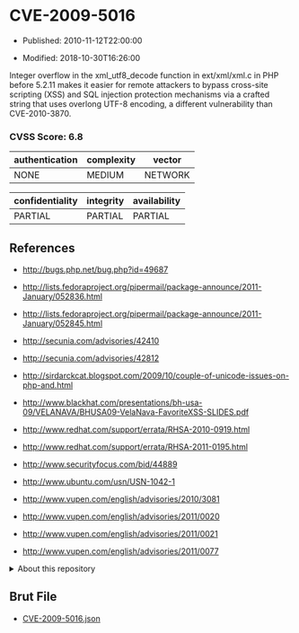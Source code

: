 # CVE-2009-5016

- Published: 2010-11-12T22:00:00

- Modified: 2018-10-30T16:26:00

Integer overflow in the xml_utf8_decode function in ext/xml/xml.c in PHP before 5.2.11 makes it easier for remote attackers to bypass cross-site scripting (XSS) and SQL injection protection mechanisms via a crafted string that uses overlong UTF-8 encoding, a different vulnerability than CVE-2010-3870.

### CVSS Score: **6.8**

| authentication | complexity | vector |
| --- | --- | --- |
| NONE | MEDIUM | NETWORK |

| confidentiality | integrity | availability |
| --- | --- | --- |
| PARTIAL | PARTIAL | PARTIAL |

## References

* http://bugs.php.net/bug.php?id=49687

* http://lists.fedoraproject.org/pipermail/package-announce/2011-January/052836.html

* http://lists.fedoraproject.org/pipermail/package-announce/2011-January/052845.html

* http://secunia.com/advisories/42410

* http://secunia.com/advisories/42812

* http://sirdarckcat.blogspot.com/2009/10/couple-of-unicode-issues-on-php-and.html

* http://www.blackhat.com/presentations/bh-usa-09/VELANAVA/BHUSA09-VelaNava-FavoriteXSS-SLIDES.pdf

* http://www.redhat.com/support/errata/RHSA-2010-0919.html

* http://www.redhat.com/support/errata/RHSA-2011-0195.html

* http://www.securityfocus.com/bid/44889

* http://www.ubuntu.com/usn/USN-1042-1

* http://www.vupen.com/english/advisories/2010/3081

* http://www.vupen.com/english/advisories/2011/0020

* http://www.vupen.com/english/advisories/2011/0021

* http://www.vupen.com/english/advisories/2011/0077

<details>
<summary>About this repository</summary> 

  This repository is part of the project [Live Hack CVE](https://github.com/Live-Hack-CVE). Main website can be found [www.live-hack.org](https://www.live-hack.org) 
  
  Made by [Sn0wAlice](https://github.com/Sn0wAlice) for the people that care about security and need to have a feed of the latest CVEs. Hope you enjoy it, don't forget to star the repo and follow me on [Twitter](https://twitter.com/Sn0wAlice) and [Github](https://github.com/Sn0wAlice). And that is my [personnal website](https://www.alice-snow.me/)

  - [Home Page](https://github.com/Live-Hack-CVE)
  - [Framework](https://github.com/Live-Hack-CVE/cve-framework)
  - [CVE database](https://github.com/Live-Hack-CVE/full_database)
  - [Changelog](https://github.com/Live-Hack-CVE/Changelog)
</details>

## Brut File

* [CVE-2009-5016.json](https://raw.githubusercontent.com/Live-Hack-CVE/full_database/main/cves/2009/CVE-2009-5016.json)

